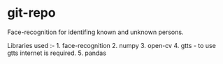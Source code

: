 # git-repo

Face-recognition for identifing known and unknown persons.

Libraries used :-
	1. face-recognition
	2. numpy
	3. open-cv
	4. gtts - to use gtts internet is required.
	5. pandas


